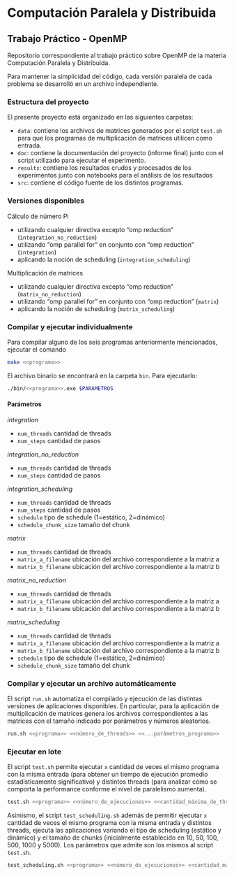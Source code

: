 # Computación Paralela y Distribuida
## Trabajo Práctico - OpenMP

Repositorio correspondiente al trabajo práctico sobre OpenMP de la materia Computación Paralela y Distribuida.

Para mantener la simplicidad del código, cada versión paralela de cada problema se desarrolló en un archivo independiente.

### Estructura del proyecto
El presente proyecto está organizado en las siguientes carpetas:

- `data`: contiene los archivos de matrices generados por el script `test.sh` para que los programas de multiplicación de matrices utilicen como entrada.
- `doc`: contiene la documentación del proyecto (informe final) junto con el script utilizado para ejecutar el experimento.
- `results`: contiene los resultados crudos y procesados de los experimentos junto con notebooks para el análisis de los resultados
- `src`: contiene el código fuente de los distintos programas.

### Versiones disponibles

Cálculo de número Pi
- utilizando cualquier directiva excepto “omp reduction” (`integration_no_reduction`)
- utilizando “omp parallel for” en conjunto con “omp reduction” (`integration`)
- aplicando la noción de scheduling (`integration_scheduling`)

Multiplicación de matrices
- utilizando cualquier directiva excepto “omp reduction” (`matrix_no_reduction`)
- utilizando “omp parallel for” en conjunto con “omp reduction” (`matrix`)
- aplicando la noción de scheduling (`matrix_scheduling`)

### Compilar y ejecutar individualmente

Para compilar alguno de los seis programas anteriormente mencionados, ejecutar el comando
```sh
make <<programa>>
```

El archivo binario se encontrará en la carpeta `bin`. Para ejecutarlo:
```sh
./bin/<<programa>>.exe $PARAMETROS
```

#### Parámetros
*integration*
- `num_threads` cantidad de threads
- `num_steps` cantidad de pasos


*integration_no_reduction*

- `num_threads` cantidad de threads
- `num_steps` cantidad de pasos

*integration_scheduling*

- `num_threads` cantidad de threads
- `num_steps` cantidad de pasos
- `schedule` tipo de schedule (1=estático, 2=dinámico)
- `schedule_chunk_size` tamaño del chunk


*matrix*

- `num_threads` cantidad de threads
- `matrix_a_filename` ubicación del archivo correspondiente a la matriz a
- `matrix_b_filename` ubicación del archivo correspondiente a la matriz b

*matrix_no_reduction*

- `num_threads` cantidad de threads
- `matrix_a_filename` ubicación del archivo correspondiente a la matriz a
- `matrix_b_filename` ubicación del archivo correspondiente a la matriz b

*matrix_scheduling*

- `num_threads` cantidad de threads
- `matrix_a_filename` ubicación del archivo correspondiente a la matriz a
- `matrix_b_filename` ubicación del archivo correspondiente a la matriz b
- `schedule` tipo de schedule (1=estático, 2=dinámico)
- `schedule_chunk_size` tamaño del chunk

### Compilar y ejecutar un archivo automáticamente

El script `run.sh` automatiza el compilado y ejecución de las distintas versiones de aplicaciones disponibles. En particular, para la aplicación de multiplicación de matrices genera los archivos correspondientes a las matrices con el tamaño indicado por parámetros y números aleatorios.

``` sh
run.sh <<programa>> <<número_de_threads>> <<...parámetros_programa>>
```

### Ejecutar en lote
El script `test.sh` permite ejecutar `x` cantidad de veces el mismo programa con la misma entrada (para obtener un tiempo de ejecución promedio estadísticamente significativo) y distintos threads (para analizar cómo se comporta la performance conforme el nivel de paralelismo aumenta).

``` sh
test.sh <<programa>> <<número_de_ejecuciones>> <<cantidad_máxima_de_threads>> <<programa>> <<...parámetros_programa>>
```

Asimismo, el script `test_scheduling.sh` además de permitir ejecutar `x` cantidad de veces el mismo programa con la misma entrada y distintos threads, ejecuta las aplicaciones variando el tipo de scheduling (estático y dinámico) y el tamaño de chunks (inicialmente establecido en 10, 50, 100, 500, 1000 y 5000). Los parámetros que admite son los mismos al script `test.sh`.

``` sh
test_scheduling.sh <<programa>> <<número_de_ejecuciones>> <<cantidad_máxima_de_threads>> <<programa>> <<...parámetros_programa>>
```

